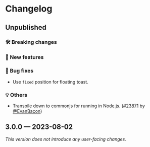 # Changelog

## Unpublished

### 🛠 Breaking changes

### 🎉 New features

### 🐛 Bug fixes

- Use `fixed` position for floating toast.

### 💡 Others

- Transpile down to commonjs for running in Node.js. ([#23871](https://github.com/expo/expo/pull/23871) by [@EvanBacon](https://github.com/EvanBacon))

## 3.0.0 — 2023-08-02

_This version does not introduce any user-facing changes._
